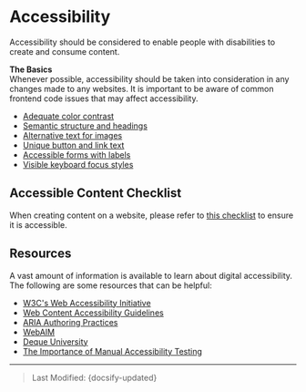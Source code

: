 # Accessibility

Accessibility should be considered to enable people with disabilities to create and consume content.

**The Basics**  
Whenever possible, accessibility should be taken into consideration in any changes made to any websites. It is important to be aware of common frontend code issues that may affect accessibility.

- [Adequate color contrast](https://webaim.org/articles/contrast/evaluating)
- [Semantic structure and headings](https://webaim.org/techniques/semanticstructure/)
- [Alternative text for images](https://webaim.org/techniques/alttext/)
- [Unique button and link text](https://webaim.org/techniques/hypertext/link_text)
- [Accessible forms with labels](https://webaim.org/techniques/forms/)
- [Visible keyboard focus styles](https://www.washington.edu/accessibility/checklist/focus/)

## Accessible Content Checklist

When creating content on a website, please refer to [this checklist](best-practices/a11y/a11y-checklist.md) to ensure it is accessible.

## Resources

A vast amount of information is available to learn about digital accessibility. The following are some resources that can be helpful:

- [W3C's Web Accessibility Initiative](https://www.w3.org/WAI/)
- [Web Content Accessibility Guidelines](https://www.w3.org/TR/WCAG21/)
- [ARIA Authoring Practices](https://www.w3.org/TR/wai-aria-practices-1.1/)
- [WebAIM](http://webaim.org/)
- [Deque University](https://dequeuniversity.com/)
- [The Importance of Manual Accessibility Testing](https://www.smashingmagazine.com/2018/09/importance-manual-accessibility-testing/)

---

> Last Modified: {docsify-updated}
